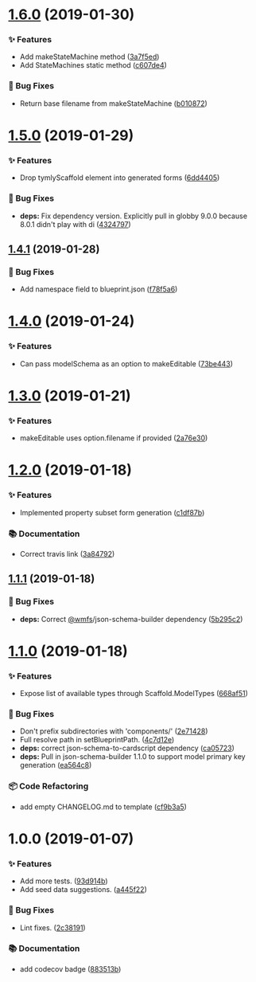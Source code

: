 # [1.6.0](https://github.com/wmfs/tymly-scaffold/compare/v1.5.0...v1.6.0) (2019-01-30)


### ✨ Features

* Add makeStateMachine method ([3a7f5ed](https://github.com/wmfs/tymly-scaffold/commit/3a7f5ed))
* Add StateMachines static method ([c607de4](https://github.com/wmfs/tymly-scaffold/commit/c607de4))


### 🐛 Bug Fixes

* Return base filename from makeStateMachine ([b010872](https://github.com/wmfs/tymly-scaffold/commit/b010872))

# [1.5.0](https://github.com/wmfs/tymly-scaffold/compare/v1.4.1...v1.5.0) (2019-01-29)


### ✨ Features

* Drop tymlyScaffold element into generated forms ([6dd4405](https://github.com/wmfs/tymly-scaffold/commit/6dd4405))


### 🐛 Bug Fixes

* **deps:** Fix dependency version. Explicitly pull in globby 9.0.0 because 8.0.1 didn't play with di ([4324797](https://github.com/wmfs/tymly-scaffold/commit/4324797))

## [1.4.1](https://github.com/wmfs/tymly-scaffold/compare/v1.4.0...v1.4.1) (2019-01-28)


### 🐛 Bug Fixes

* Add namespace field to blueprint.json ([f78f5a6](https://github.com/wmfs/tymly-scaffold/commit/f78f5a6))

# [1.4.0](https://github.com/wmfs/tymly-scaffold/compare/v1.3.0...v1.4.0) (2019-01-24)


### ✨ Features

* Can pass modelSchema as an option to makeEditable ([73be443](https://github.com/wmfs/tymly-scaffold/commit/73be443))

# [1.3.0](https://github.com/wmfs/tymly-scaffold/compare/v1.2.0...v1.3.0) (2019-01-21)


### ✨ Features

* makeEditable uses option.filename if provided ([2a76e30](https://github.com/wmfs/tymly-scaffold/commit/2a76e30))

# [1.2.0](https://github.com/wmfs/tymly-scaffold/compare/v1.1.1...v1.2.0) (2019-01-18)


### ✨ Features

* Implemented property subset form generation ([c1df87b](https://github.com/wmfs/tymly-scaffold/commit/c1df87b))


### 📚 Documentation

* Correct travis link ([3a84792](https://github.com/wmfs/tymly-scaffold/commit/3a84792))

## [1.1.1](https://github.com/wmfs/tymly-scaffold/compare/v1.1.0...v1.1.1) (2019-01-18)


### 🐛 Bug Fixes

* **deps:** Correct [@wmfs](https://github.com/wmfs)/json-schema-builder dependency ([5b295c2](https://github.com/wmfs/tymly-scaffold/commit/5b295c2))

# [1.1.0](https://github.com/wmfs/tymly-scaffold/compare/v1.0.0...v1.1.0) (2019-01-18)


### ✨ Features

* Expose list of available types through Scaffold.ModelTypes ([668af51](https://github.com/wmfs/tymly-scaffold/commit/668af51))


### 🐛 Bug Fixes

* Don't prefix subdirectories with 'components/' ([2e71428](https://github.com/wmfs/tymly-scaffold/commit/2e71428))
* Full resolve path in setBlueprintPath. ([4c7d12e](https://github.com/wmfs/tymly-scaffold/commit/4c7d12e))
* **deps:** correct json-schema-to-cardscript dependency ([ca05723](https://github.com/wmfs/tymly-scaffold/commit/ca05723))
* **deps:** Pull in json-schema-builder 1.1.0 to support model primary key generation ([ea564c8](https://github.com/wmfs/tymly-scaffold/commit/ea564c8))


### 📦 Code Refactoring

* add empty CHANGELOG.md to template ([cf9b3a5](https://github.com/wmfs/tymly-scaffold/commit/cf9b3a5))

# 1.0.0 (2019-01-07)


### ✨ Features

* Add more tests. ([93d914b](https://github.com/wmfs/tymly-scaffold/commit/93d914b))
* Add seed data suggestions. ([a445f22](https://github.com/wmfs/tymly-scaffold/commit/a445f22))


### 🐛 Bug Fixes

* Lint fixes. ([2c38191](https://github.com/wmfs/tymly-scaffold/commit/2c38191))


### 📚 Documentation

* add codecov badge ([883513b](https://github.com/wmfs/tymly-scaffold/commit/883513b))
